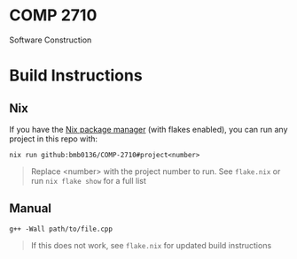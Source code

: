 # COMP 2710

Software Construction

# Build Instructions

## Nix

If you have the [Nix package manager](https://nixos.org) (with flakes enabled), you can run any project in this repo with:
```
nix run github:bmb0136/COMP-2710#project<number>
```

> Replace \<number\> with the project number to run. See `flake.nix` or run `nix flake show` for a full list

## Manual

```
g++ -Wall path/to/file.cpp
```

> If this does not work, see `flake.nix` for updated build instructions
